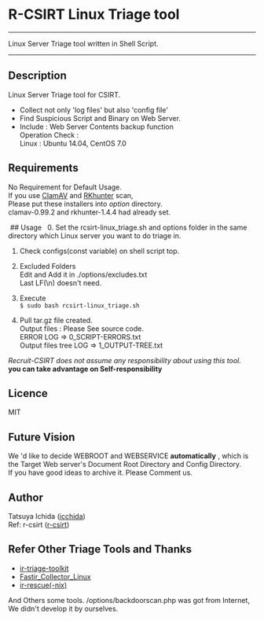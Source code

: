 R-CSIRT Linux Triage tool  
  ====  
  <hr />  
  Linux Server Triage tool written in Shell Script.    
  <hr />  
    
  ## Description    
  Linux Server Triage tool for CSIRT.       
  * Collect not only 'log files' but also 'config file'
  * Find Suspicious Script and Binary on Web Server.    
  * Include : Web Server Contents backup function    
  Operation Check :       
  	Linux : Ubuntu 14.04, CentOS 7.0    
           
  ## Requirements  
  No Requirement for Default Usage.  
  If you use [ClamAV](https://www.clamav.net) and [RKhunter](http://rkhunter.sourceforge.net) scan,  
  Please put these installers into *option* directory.    
  clamav-0.99.2 and rkhunter-1.4.4 had already set.  

  ## Usage  
0. Set the rcsirt-linux_triage.sh and options folder in the same directory which Linux server you want to do triage in.
        
1. Check configs(const variable) on shell script top. 
        
2. Excluded Folders  
  Edit and Add it in ./options/excludes.txt  
  Last LF(\n) doesn't need.  
    
3. Execute  
  `$ sudo bash rcsirt-linux_triage.sh`  
    
4. Pull tar.gz file created.    
  	Output files : Please See source code.  
  		ERROR LOG => 0_SCRIPT-ERRORS.txt    
  		Output files tree LOG => 1_OUTPUT-TREE.txt  
    
  *Recruit-CSIRT does not assume any responsibility about using this tool.*      
  **you can take advantage on Self-responsibility**  
    
  ## Licence  
  MIT  
    
  ## Future Vision   
  We 'd like to decide WEBROOT and WEBSERVICE **automatically** , which is the Target Web server's Document Root Directory and Config Directory.  
  If you have good ideas to archive it. Please Comment us.  
    
  ## Author  
  Tatsuya Ichida  ([icchida](https://github.com/icchida))   
  Ref: r-csirt  ([r-csirt](https://github.com/r-csirt))   

  ## Refer Other Triage Tools and Thanks  
  * [ir-triage-toolkit](https://github.com/rshipp/ir-triage-toolkit)    		
  * [Fastir_Collector_Linux](https://github.com/SekoiaLab/Fastir_Collector_Linux)    
  * [ir-rescue(-nix)](https://github.com/diogo-fernan/ir-rescue)  

  And Others some tools.  /options/backdoorscan.php was got from Internet, We didn't develop it by ourselves.  
